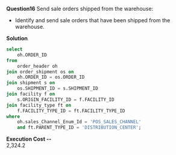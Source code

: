 **Question16**
Send sale orders shipped from the warehouse:
- Identify and send sale orders that have been shipped from the warehouse.

**Solution**
```sql
select
	oh.ORDER_ID
from
	order_header oh
join order_shipment os on
	oh.ORDER_ID = os.ORDER_ID
join shipment s on
	os.SHIPMENT_ID = s.SHIPMENT_ID
join facility f on
	s.ORIGIN_FACILITY_ID = f.FACILITY_ID
join facility_type ft on
	f.FACILITY_TYPE_ID = ft.FACILITY_TYPE_ID
where
	oh.sales_Channel_Enum_Id = 'POS_SALES_CHANNEL'
	and ft.PARENT_TYPE_ID = 'DISTRIBUTION_CENTER';
```
**Execution Cost --**   
2,324.2
